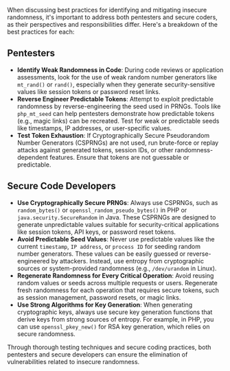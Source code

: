 When discussing best practices for identifying and mitigating insecure randomness, it's important to address both pentesters and secure coders, as their perspectives and responsibilities differ. Here's a breakdown of the best practices for each:  

## Pentesters

- **Identify Weak Randomness in Code**: During code reviews or application assessments, look for the use of weak random number generators like `mt_rand()` or `rand()`, especially when they generate security-sensitive values like session tokens or password reset links.
- **Reverse Engineer Predictable Tokens**: Attempt to exploit predictable randomness by reverse-engineering the seed used in PRNGs. Tools like `php_mt_seed` can help pentesters demonstrate how predictable tokens (e.g., magic links) can be recreated. Test for weak or predictable seeds like timestamps, IP addresses, or user-specific values.
- **Test Token Exhaustion**: If Cryptographically Secure Pseudorandom Number Generators (CSPRNGs) are not used, run brute-force or replay attacks against generated tokens, session IDs, or other randomness-dependent features. Ensure that tokens are not guessable or predictable. 

## Secure Code Developers

- **Use Cryptographically Secure PRNGs**: Always use CSPRNGs, such as `random_bytes()` or `openssl_random_pseudo_bytes()` in PHP or `java.security.SecureRandom` in Java. These CSPRNGs are designed to generate unpredictable values suitable for security-critical applications like session tokens, API keys, or password reset tokens. 
- **Avoid Predictable Seed Values**: Never use predictable values like the current `timestamp`, `IP address`, or `process ID` for seeding random number generators. These values can be easily guessed or reverse-engineered by attackers. Instead, use entropy from cryptographic sources or system-provided randomness (e.g., `/dev/urandom` in Linux).
- **Regenerate Randomness for Every Critical Operation**: Avoid reusing random values or seeds across multiple requests or users. Regenerate fresh randomness for each operation that requires secure tokens, such as session management, password resets, or magic links.
- **Use Strong Algorithms for Key Generation**: When generating cryptographic keys, always use secure key generation functions that derive keys from strong sources of entropy. For example, in PHP, you can use `openssl_pkey_new()` for RSA key generation, which relies on secure randomness. 

Through thorough testing techniques and secure coding practices, both pentesters and secure developers can ensure the elimination of vulnerabilities related to insecure randomness.